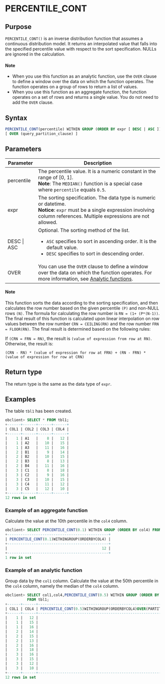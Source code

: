 # PERCENTILE_CONT

## Purpose

`PERCENTILE_CONT()` is an inverse distribution function that assumes a continuous distribution model. It returns an interpolated value that falls into the specified percentile value with respect to the sort specification. NULLs are ignored in the calculation.

  <main id="notice" type='explain'>
    <h4>Note</h4>
    <ul>
    <li>When you use this function as an analytic function, use the <code>OVER</code> clause to define a window over the data on which the function operates. The function operates on a group of rows to return a list of values. </li>
    <li>When you use this function as an aggregate function, the function operates on a set of rows and returns a single value. You do not need to add the <code>OVER</code> clause. </li>
    </ul>
  </main>

## Syntax

```sql
PERCENTILE_CONT(percentile) WITHIN GROUP (ORDER BY expr [ DESC | ASC ])
[ OVER (query_partition_clause) ]
```

## Parameters

| Parameter | Description |
|-------------|-------------------------------------------------------------------------------------------------------------------------------------------------------------|
| percentile | The percentile value. It is a numeric constant in the range of \[0, 1\].  <br>**Note**: The `MEDIAN()` function is a special case where `percentile` equals `0.5`.  |
| expr | The sorting specification. The data type is numeric or datetime.  <br>**Notice**: `expr` must be a single expression involving column references. Multiple expressions are not allowed.  |
| DESC \| ASC | Optional. The sorting method of the list.  <ul><li> `ASC` specifies to sort in ascending order. It is the default value.     </li><li> `DESC` specifies to sort in descending order. </li> </ul> |
| OVER | You can use the `OVER` clause to define a window over the data on which the function operates. For more information, see [Analytic functions](../400.analysis-functions-of-oracle-mode/100.window-function-description-of-oracle-mode.md).  |

  <main id="notice" type='explain'>
    <h4>Note</h4>
    <p>This function sorts the data according to the sorting specification, and then calculates the row number based on the given percentile <code>(P)</code> and non-NULL rows <code>(N)</code>. The formula for calculating the row number is <code>RN = (1+ (P*(N-1))</code>. The final result of this function is calculated upon linear interpolation on row values between the row number <code>CRN = CEILING(RN)</code> and the row number <code>FRN = FLOOR(RN)</code>. The final result is determined based on the following rules:</p>
  </main>

If `(CRN = FRN = RN)`, the result is `(value of expression from row at RN)`. Otherwise, the result is:

`(CRN - RN) * (value of expression for row at FRN) + (RN - FRN) * (value of expression for row at CRN)`

## Return type

The return type is the same as the data type of `expr`.

## Examples

The table `tbl1` has been created.

```sql
obclient> SELECT * FROM tbl1;
+------+------+------+------+
| COL1 | COL2 | COL3 | COL4 |
+------+------+------+------+
|    1 | A1   |    8 |   12 |
|    1 | A2   |   10 |   15 |
|    1 | A3   |   11 |   16 |
|    2 | B1   |    9 |   14 |
|    2 | B2   |   10 |   15 |
|    2 | B3   |    8 |   13 |
|    2 | B4   |   11 |   16 |
|    3 | C1   |    8 |   18 |
|    3 | C2   |    9 |   16 |
|    3 | C3   |   10 |   15 |
|    3 | C4   |   11 |   12 |
|    3 | C5   |   12 |   10 |
+------+------+------+------+
12 rows in set
```

### Example of an aggregate function

Calculate the value at the 10th percentile in the `col4` column.

```sql
obclient> SELECT PERCENTILE_CONT(0.1) WITHIN GROUP (ORDER BY col4) FROM tbl1;
+----------------------------------------------+
| PERCENTILE_CONT(0.1)WITHINGROUP(ORDERBYCOL4) |
+----------------------------------------------+
|                                           12 |
+----------------------------------------------+
1 row in set
```

### Example of an analytic function

Group data by the `col1` column. Calculate the value at the 50th percentile in the `col4` column, namely the median of the `col4` column.

```sql
obclient> SELECT col1,col4,PERCENTILE_CONT(0.5) WITHIN GROUP (ORDER BY col4) OVER (PARTITION BY col1)
          FROM tbl1;
+------+------+-------------------------------------------------------------------+
| COL1 | COL4 | PERCENTILE_CONT(0.5)WITHINGROUP(ORDERBYCOL4)OVER(PARTITIONBYCOL1) |
+------+------+-------------------------------------------------------------------+
|    1 |   12 |                                                                15 |
|    1 |   15 |                                                                15 |
|    1 |   16 |                                                                15 |
|    2 |   14 |                                                              14.5 |
|    2 |   15 |                                                              14.5 |
|    2 |   13 |                                                              14.5 |
|    2 |   16 |                                                              14.5 |
|    3 |   18 |                                                                15 |
|    3 |   16 |                                                                15 |
|    3 |   15 |                                                                15 |
|    3 |   12 |                                                                15 |
|    3 |   10 |                                                                15 |
+------+------+-------------------------------------------------------------------+
12 rows in set
```
